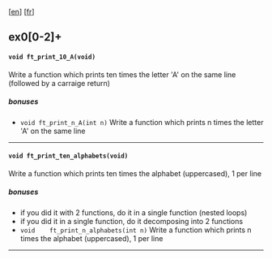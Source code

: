 [[en](https://github.com/akabab/42.0/blob/master/j02.en.md)]
[[fr](https://github.com/akabab/42.0/blob/master/j02.fr.md)]

## ex0[0-2]+

#### `void ft_print_10_A(void)`
Write a function which prints ten times the letter 'A' on the same line (followed by a carraige return)

##### bonuses
- `void ft_print_n_A(int n)`
Write a function which prints n times the letter 'A' on the same line

----

#### `void ft_print_ten_alphabets(void)`
Write a function which prints ten times the alphabet (uppercased), 1 per line

##### bonuses
- if you did it with 2 functions, do it in a single function (nested loops)
- if you did it in a single function, do it decomposing into 2 functions
- `void    ft_print_n_alphabets(int n)`
Write a function which prints n times the alphabet (uppercased), 1 per line

----

